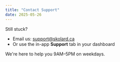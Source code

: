 ```yaml
---
title: "Contact Support"
date: 2025-05-26
---
```


Still stuck?

- Email us: [support@skolard.ca](mailto:support@skolard.ca)
- Or use the in-app **Support** tab in your dashboard

We're here to help you 9AM–5PM on weekdays.
